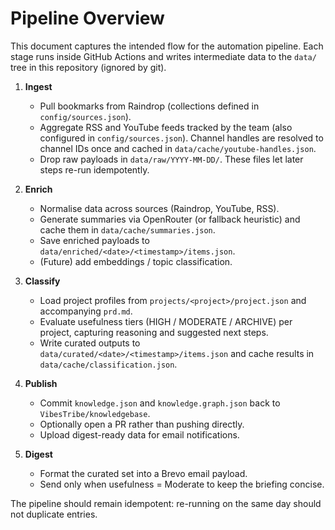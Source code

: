 # Pipeline Overview

This document captures the intended flow for the automation pipeline. Each stage runs inside GitHub Actions and writes
intermediate data to the `data/` tree in this repository (ignored by git).

1. **Ingest**
   - Pull bookmarks from Raindrop (collections defined in `config/sources.json`).
   - Aggregate RSS and YouTube feeds tracked by the team (also configured in `config/sources.json`). Channel handles are resolved to channel IDs once and cached in `data/cache/youtube-handles.json`.
   - Drop raw payloads in `data/raw/YYYY-MM-DD/`. These files let later steps re-run idempotently.

2. **Enrich**
   - Normalise data across sources (Raindrop, YouTube, RSS).
   - Generate summaries via OpenRouter (or fallback heuristic) and cache them in `data/cache/summaries.json`.
   - Save enriched payloads to `data/enriched/<date>/<timestamp>/items.json`.
   - (Future) add embeddings / topic classification.

3. **Classify**
   - Load project profiles from `projects/<project>/project.json` and accompanying `prd.md`.
   - Evaluate usefulness tiers (HIGH / MODERATE / ARCHIVE) per project, capturing reasoning and suggested next steps.
   - Write curated outputs to `data/curated/<date>/<timestamp>/items.json` and cache results in `data/cache/classification.json`.

4. **Publish**
   - Commit `knowledge.json` and `knowledge.graph.json` back to `VibesTribe/knowledgebase`.
   - Optionally open a PR rather than pushing directly.
   - Upload digest-ready data for email notifications.

5. **Digest**
   - Format the curated set into a Brevo email payload.
   - Send only when usefulness = Moderate to keep the briefing concise.

The pipeline should remain idempotent: re-running on the same day should not duplicate entries.
